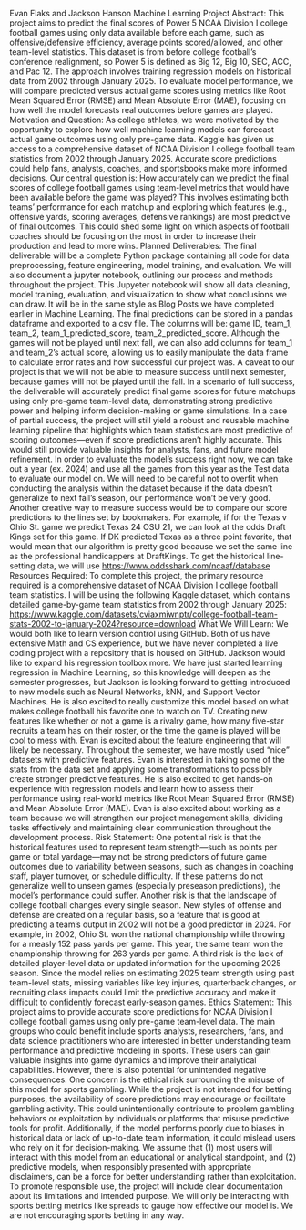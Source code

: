 Evan Flaks and Jackson Hanson Machine Learning Project
Abstract:
This project aims to predict the final scores of Power 5 NCAA Division I college football games using only data available before each game, such as offensive/defensive efficiency, average points scored/allowed, and other team-level statistics. This dataset is from before college football’s conference realignment, so Power 5 is defined as Big 12, Big 10, SEC, ACC, and Pac 12. The approach involves training regression models on historical data from 2002 through January 2025. To evaluate model performance, we will compare predicted versus actual game scores using metrics like Root Mean Squared Error (RMSE) and Mean Absolute Error (MAE), focusing on how well the model forecasts real outcomes before games are played.
Motivation and Question:
As college athletes, we were motivated by the opportunity to explore how well machine learning models can forecast actual game outcomes using only pre-game data. Kaggle has given us access to a comprehensive dataset of NCAA Division I college football team statistics from 2002 through January 2025. Accurate score predictions could help fans, analysts, coaches, and sportsbooks make more informed decisions. Our central question is: How accurately can we predict the final scores of college football games using team-level metrics that would have been available before the game was played? This involves estimating both teams’ performance for each matchup and exploring which features (e.g., offensive yards, scoring averages, defensive rankings) are most predictive of final outcomes. This could shed some light on which aspects of football coaches should be focusing on the most in order to increase their production and lead to more wins.
Planned Deliverables:
The final deliverable will be a complete Python package containing all code for data preprocessing, feature engineering, model training, and evaluation. We will also document a jupyter notebook, outlining our process and methods throughout the project. This Jupyeter notebook will show all data cleaning, model training, evaluation, and visualization to show what conclusions we can draw. It will be in the same style as Blog Posts we have completed earlier in Machine Learning.
The final predictions can be stored in a pandas dataframe and exported to a csv file. The columns will be: game ID, team_1, team_2, team_1_predicted_score, team_2_predicted_score. Although the games will not be played until next fall, we can also add columns for team_1 and team_2’s actual score, allowing us to easily manipulate the data frame to calculate error rates and how successful our project was.
A caveat to our project is that we will not be able to measure success until next semester, because games will not be played until the fall. In a scenario of full success, the deliverable will accurately predict final game scores for future matchups using only pre-game team-level data, demonstrating strong predictive power and helping inform decision-making or game simulations. In a case of partial success, the project will still yield a robust and reusable machine learning pipeline that highlights which team statistics are most predictive of scoring outcomes—even if score predictions aren’t highly accurate. This would still provide valuable insights for analysts, fans, and future model refinement.
In order to evaluate the model’s success right now, we can take out a year (ex. 2024) and use all the games from this year as the Test data to evaluate our model on. We will need to be careful not to overfit when conducting the analysis within the dataset because if the data doesn’t generalize to next fall’s season, our performance won’t be very good.
Another creative way to measure success would be to compare our score predictions to the lines set by bookmakers. For example, if for the Texas v Ohio St. game we predict Texas 24 OSU 21, we can look at the odds Draft Kings set for this game. If DK predicted Texas as a three point favorite, that would mean that our algorithm is pretty good because we set the same line as the professional handicappers at DraftKings. To get the historical line-setting data, we will use https://www.oddsshark.com/ncaaf/database
Resources Required:
To complete this project, the primary resource required is a comprehensive dataset of NCAA Division I college football team statistics. I will be using the following Kaggle dataset, which contains detailed game-by-game team statistics from 2002 through January 2025: https://www.kaggle.com/datasets/cviaxmiwnptr/college-football-team-stats-2002-to-january-2024?resource=download
What We Will Learn:
We would both like to learn version control using GitHub. Both of us have extensive Math and CS experience, but we have never completed a live coding project with a repository that is housed on GitHub.
Jackson would like to expand his regression toolbox more. We have just started learning regression in Machine Learning, so this knowledge will deepen as the semester progresses, but Jackson is looking forward to getting introduced to new models such as Neural Networks, kNN, and Support Vector Machines. He is also excited to really customize this model based on what makes college football his favorite one to watch on TV. Creating new features like whether or not a game is a rivalry game, how many five-star recruits a team has on their roster, or the time the game is played will be cool to mess with.
Evan is excited about the feature engineering that will likely be necessary. Throughout the semester, we have mostly used “nice” datasets with predictive features. Evan is interested in taking some of the stats from the data set and applying some transformations to possibly create stronger predictive features. He is also excited to get hands-on experience with regression models and learn how to assess their performance using real-world metrics like Root Mean Squared Error (RMSE) and Mean Absolute Error (MAE). Evan is also excited about working as a team because we will strengthen our project management skills, dividing tasks effectively and maintaining clear communication throughout the development process.
Risk Statement:
One potential risk is that the historical features used to represent team strength—such as points per game or total yardage—may not be strong predictors of future game outcomes due to variability between seasons, such as changes in coaching staff, player turnover, or schedule difficulty. If these patterns do not generalize well to unseen games (especially preseason predictions), the model’s performance could suffer. Another risk is that the landscape of college football changes every single season. New styles of offense and defense are created on a regular basis, so a feature that is good at predicting a team’s output in 2002 will not be a good predictor in 2024. For example, in 2002, Ohio St. won the national championship while throwing for a measly 152 pass yards per game. This year, the same team won the championship throwing for 263 yards per game. A third risk is the lack of detailed player-level data or updated information for the upcoming 2025 season. Since the model relies on estimating 2025 team strength using past team-level stats, missing variables like key injuries, quarterback changes, or recruiting class impacts could limit the predictive accuracy and make it difficult to confidently forecast early-season games.
Ethics Statement:
This project aims to provide accurate score predictions for NCAA Division I college football games using only pre-game team-level data. The main groups who could benefit include sports analysts, researchers, fans, and data science practitioners who are interested in better understanding team performance and predictive modeling in sports. These users can gain valuable insights into game dynamics and improve their analytical capabilities. However, there is also potential for unintended negative consequences. One concern is the ethical risk surrounding the misuse of this model for sports gambling. While the project is not intended for betting purposes, the availability of score predictions may encourage or facilitate gambling activity. This could unintentionally contribute to problem gambling behaviors or exploitation by individuals or platforms that misuse predictive tools for profit. Additionally, if the model performs poorly due to biases in historical data or lack of up-to-date team information, it could mislead users who rely on it for decision-making. We assume that (1) most users will interact with this model from an educational or analytical standpoint, and (2) predictive models, when responsibly presented with appropriate disclaimers, can be a force for better understanding rather than exploitation. To promote responsible use, the project will include clear documentation about its limitations and intended purpose. We will only be interacting with sports betting metrics like spreads to gauge how effective our model is. We are not encouraging sports betting in any way.
